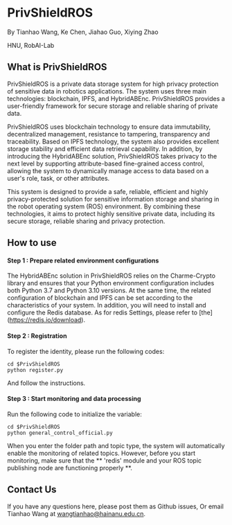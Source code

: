 # PrivShieldROS

By Tianhao Wang, Ke Chen, Jiahao Guo, Xiying Zhao

HNU, RobAI-Lab

## What is PrivShieldROS
PrivShieldROS is a private data storage system for high privacy protection of sensitive data in robotics applications. The system uses three main technologies: blockchain, IPFS, and HybridABEnc. PrivShieldROS provides a user-friendly framework for secure storage and reliable sharing of private data.

PrivShieldROS uses blockchain technology to ensure data immutability, decentralized management, resistance to tampering, transparency and traceability. Based on IPFS technology, the system also provides excellent storage stability and efficient data retrieval capability. In addition, by introducing the HybridABEnc solution, PrivShieldROS takes privacy to the next level by supporting attribute-based fine-grained access control, allowing the system to dynamically manage access to data based on a user's role, task, or other attributes.

This system is designed to provide a safe, reliable, efficient and highly privacy-protected solution for sensitive information storage and sharing in the robot operating system (ROS) environment. By combining these technologies, it aims to protect highly sensitive private data, including its secure storage, reliable sharing and privacy protection.

## How to use

#### Step 1 : Prepare related environment configurations
The HybridABEnc solution in PrivShieldROS relies on the Charme-Crypto library and ensures that your Python environment configuration includes both Python 3.7 and Python 3.10 versions. At the same time, the related configuration of blockchain and IPFS can be set according to the characteristics of your system. In addition, you will need to install and configure the Redis database. As for redis Settings, please refer to [the] (https://redis.io/download).

#### Step 2 : Registration
To register the identity, please run the following codes:

```
cd $PrivShieldROS
python register.py
```

And follow the instructions.

#### Step 3 : Start monitoring and data processing

Run the following code to initialize the variable:

```
cd $PrivShieldROS
python general_control_official.py
```

When you enter the folder path and topic type, the system will automatically enable the monitoring of related topics. However, before you start monitoring, make sure that the ** 'redis' module and your ROS topic publishing node are functioning properly **.

## Contact Us
If you have any questions here, please post them as Github issues, Or email Tianhao Wang at [wangtianhao@hainanu.edu.cn](mailto:wangtianhao@hainanu.edu.cn).
